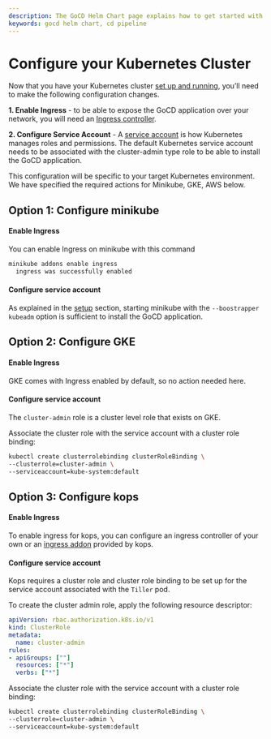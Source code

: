 ```yaml
---
description: The GoCD Helm Chart page explains how to get started with GoCD for kubernetes using Helm.
keywords: gocd helm chart, cd pipeline
---
```


# Configure your Kubernetes Cluster

Now that you have your Kubernetes cluster [set up and running](setup.md), you’ll need to make the following configuration changes.

**1. Enable Ingress** - to be able to expose the GoCD application over your network, you will need an [Ingress controller](https://kubernetes.io/docs/concepts/services-networking/ingress/#ingress-controllers).

**2. Configure Service Account** - A [service account](https://kubernetes.io/docs/tasks/configure-pod-container/configure-service-account/) is how Kubernetes manages roles and permissions. The default Kubernetes service account needs to be associated with the cluster-admin type role to be able to install the GoCD application.

This configuration will be specific to your target Kubernetes environment. We have specified the required actions for Minikube, GKE, AWS below.

## Option 1: Configure minikube

#### Enable Ingress

You can enable Ingress on minikube with this command

```bash
minikube addons enable ingress
  ingress was successfully enabled
```

#### Configure service account

As explained in the [setup](setup.md#2-setup-a-kubernetes-cluster) section, starting minikube with the `--boostrapper kubeadm` option is sufficient to install the GoCD application.

## Option 2: Configure GKE

#### Enable Ingress
GKE comes with Ingress enabled by default, so no action needed here.

#### Configure service account
The `cluster-admin` role is a cluster level role that exists on GKE.

Associate the cluster role with the service account with a cluster role binding:
```bash
kubectl create clusterrolebinding clusterRoleBinding \
--clusterrole=cluster-admin \
--serviceaccount=kube-system:default
```

## Option 3: Configure kops

#### Enable Ingress

To enable ingress for kops, you can configure an ingress controller of your own or an [ingress addon](https://github.com/kubernetes/kops/tree/master/addons/ingress-nginx) provided by kops.

#### Configure service account

Kops requires a cluster role and cluster role binding to be set up for the service account associated with the `Tiller` pod.

To create the cluster admin role, apply the following resource descriptor:

```yaml
apiVersion: rbac.authorization.k8s.io/v1
kind: ClusterRole
metadata:
  name: cluster-admin
rules:
- apiGroups: [""]
  resources: ["*"]
  verbs: ["*"]
```

Associate the cluster role with the service account with a cluster role binding:
```bash
kubectl create clusterrolebinding clusterRoleBinding \
--clusterrole=cluster-admin \
--serviceaccount=kube-system:default
```
